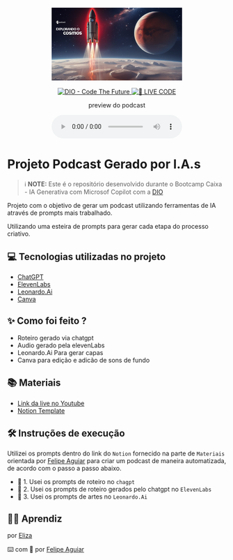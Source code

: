 <p align="center">
<img 
    src="./assets/Leonardo_Cover_Podcast.jpg"
    width="300"
/>
</p>

<p align="center">
<a href="https://dio.me/">
    <img 
        src="https://img.shields.io/badge/DIO-Code_The_Future-28DA77?logo=youtube" 
        alt="DIO - Code The Future">
</a>
<a href="https://dio.me/">
<img 
    src="https://img.shields.io/badge/🔴_LIVE_CODE-FF5E72" 
    alt="🔴 LIVE CODE">
</a>
</p>

<p align="center">
    preview do podcast
</p>

<div align="center">
    <audio src="output/podcast_editado.MP3" controls title="Podcast editado"></audio>
</div>

# Projeto Podcast Gerado por I.A.s


 > ℹ️ **NOTE:** Este é o repositório desenvolvido durante o Bootcamp Caixa - IA Generativa com Microsof Copilot com a [DIO](https://dio.me)

Projeto com o objetivo de gerar um podcast utilizando ferramentas de IA através de prompts mais trabalhado.

Utilizando uma esteira de prompts para gerar cada etapa do processo criativo.

## 💻 Tecnologias utilizadas no projeto

- [ChatGPT](https://chat.openai.com/) 
- [ElevenLabs](https://beta.elevenlabs.io/)
- [Leonardo.Ai](https://leonardo.ai/)
- [Canva](https://www.canva.com/)

## ✨ Como foi feito ?

- Roteiro gerado via chatgpt
- Audio gerado pela elevenLabs
- Leonardo.Ai Para gerar capas
- Canva para edição e adicão de sons de fundo

## 📚 Materiais

- [Link da live no Youtube](https://www.youtube.com)
- [Notion Template](https://helpful-jump-17b.notion.site/PAS-Podcast-AI-Studio-210489e15d7a4a73b743bb159e45d06f?pvs=4)

## 🛠️ Instruções de execução

Utilizei os prompts dentro do link do `Notion` fornecido na parte de `Materiais` orientada por [Felipe Aguiar](https://github.com/felipeAguiarCode) para criar um podcast de maneira automatizada, de acordo com o passo a passo abaixo.

- 🤖 1. Usei os prompts de roteiro no `chagpt`
- 🤖 2. Usei os prompts de roteiro gerados pelo chatgpt no  `ElevenLabs`
- 🤖 3. Usei os prompts de artes no `Leonardo.Ai`

## 👨‍💻 Aprendiz

por [Eliza](https://github.com/Thaeliza)



⌨️ com 💜 por [Felipe Aguiar](https://github.com/felipeAguiarCode)
